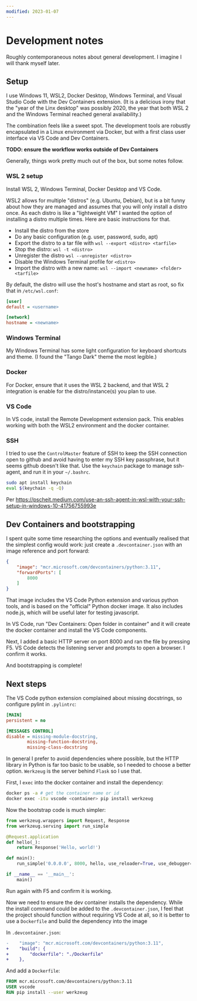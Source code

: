 ```yaml
---
modified: 2023-01-07
---
```


# Development notes

Roughly contemporaneous notes about general development.  I imagine I will thank
myself later.

## Setup

I use Windows 11, WSL2, Docker Desktop, Windows Terminal, and Visual Studio Code
with the Dev Containers extension.  (It is a delicious irony that the "year of
the Linx desktop" was possibly 2020, the year that both WSL 2 and the Windows
Terminal reached general availability.)

The combination feels like a sweet spot.  The development tools are robustly 
encapsulated in a Linux environment via Docker, but with a first class user
interface via VS Code and Dev Containers.

**TODO: ensure the workflow works outside of Dev Containers**

Generally, things work pretty much out of the box, but some notes follow.

### WSL 2 setup

Install WSL 2, Windows Terminal, Docker Desktop and VS Code.

WSL2 allows for multiple "distros" (e.g. Ubuntu, Debian), but is a bit funny
about how they are managed and assumes that you will only install a distro
once.  As each distro is like a "lightweight VM" I wanted the option of
installing a distro multiple times.  Here are basic instructions for that.

- Install the distro from the store
- Do any basic configuration (e.g. user, password, sudo, apt)
- Export the distro to a tar file with `wsl --export <distro> <tarfile>`
- Stop the distro: `wsl -t <distro>`
- Unregister the distro `wsl --unregister <distro>`
- Disable the Windows Terminal profile for `<distro>`
- Import the distro with a new name: `wsl --import <newname> <folder> <tarfile>`

By default, the distro will use the host's hostname and start as root, so fix
that in `/etc/wsl.conf`:

```ini
[user]
default = <username>

[network]
hostname = <newname>
```

### Windows Terminal

My Windows Terminal has some light configuration for keyboard shortcuts and
theme.  (I found the "Tango Dark" theme the most legible.)

### Docker

For Docker, ensure that it uses the WSL 2 backend, and that WSL 2 integration is
enable for the distro/instance(s) you plan to use.

### VS Code

In VS code, install the Remote Development extension pack.  This enables working
with both the WSL2 environment and the docker container.

### SSH

I tried to use the `ControlMaster` feature of SSH to keep the SSH connection
open to github and avoid having to enter my SSH key passphrase, but it seems
github doesn't like that.  Use the `keychain` package to manage ssh-agent, and
run it in your `~/.bashrc`.

```bash
sudo apt install keychain
eval $(keychain -q -Q)
```

Per https://pscheit.medium.com/use-an-ssh-agent-in-wsl-with-your-ssh-setup-in-windows-10-41756755993e

## Dev Containers and bootstrapping

I spent quite some time researching the options and eventually realised that the
simplest config would work: just create a `.devcontainer.json` with an image
reference and port forward:

```json
{
    "image": "mcr.microsoft.com/devcontainers/python:3.11",
    "forwardPorts": [
        8000
    ]
}
```

That image includes the VS Code Python extension and various python tools, and
is based on the "official" Python docker image.  It also includes node.js, which
will be useful later for testing javascript.

In VS Code, run "Dev Containers: Open folder in container" and it will create
the docker container and install the VS Code components.

Next, I added a basic HTTP server on port 8000 and ran the file by pressing F5.
VS Code detects the listening server and prompts to open a browser.  I confirm
it works.

And bootstrapping is complete!

## Next steps

The VS Code python extension complained about missing docstrings, so configure
pylint in `.pylintrc`:

```ini
[MAIN]
persistent = no

[MESSAGES CONTROL]
disable = missing-module-docstring,
        missing-function-docstring,
        missing-class-docstring
```

In general I prefer to avoid dependencies where possible, but the HTTP library
in Python is far too basic to be usable, so I needed to choose a better option.
`Werkzeug` is the server behind `Flask` so I use that.

First, I `exec` into the docker container and install the dependency:

```bash
docker ps -a # get the container name or id
docker exec -itu vscode <container> pip install werkzeug
```

Now the bootstrap code is much simpler:

```python
from werkzeug.wrappers import Request, Response
from werkzeug.serving import run_simple

@Request.application
def hello(_):
    return Response('Hello, world!')

def main():
    run_simple('0.0.0.0', 8000, hello, use_reloader=True, use_debugger=True)

if __name__ == '__main__':
    main()
```

Run again with F5 and confirm it is working.

Now we need to ensure the dev container installs the dependency.  While the
install command could be added to the `.devcontainer.json`, I feel that the
project should function without requiring VS Code at all, so it is better to use
a `Dockerfile` and build the dependency into the image

In `.devcontainer.json`:

```diff
-    "image": "mcr.microsoft.com/devcontainers/python:3.11",
+    "build": {
+        "dockerfile": "./Dockerfile"
+    },
```

And add a `Dockerfile`:

```Dockerfile
FROM mcr.microsoft.com/devcontainers/python:3.11
USER vscode
RUN pip install --user werkzeug
```
